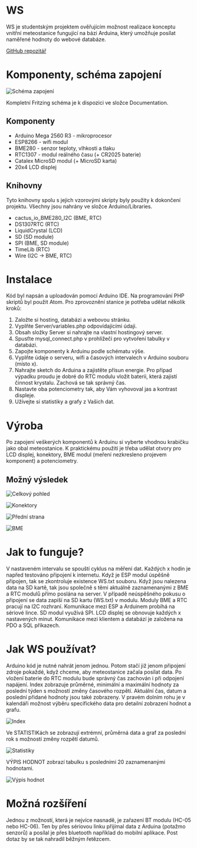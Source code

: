 # WS
WS je studentským projektem ověřujícím možnost realizace konceptu vnitřní meteostanice fungující na bázi Arduina, který umožňuje posílat naměřené hodnoty do webové databáze.

<a href="https://www.github.com/fslapal/WS">GitHub repozitář</a>

# Komponenty, schéma zapojení
![Schéma zapojení](/Documentation/WS_diagram.png)

Kompletní Fritzing schéma je k dispozici ve složce Documentation.

## Komponenty
* Arduino Mega 2560 R3 - mikroprocesor
* ESP8266 - wifi modul
* BME280 - senzor teploty, vlhkosti a tlaku
* RTC1307 - modul reálného času (+ CR2025 baterie)
* Catalex MicroSD modul (+ MicroSD karta)
* 20x4 LCD displej

## Knihovny
Tyto knihovny spolu s jejich vzorovými skripty byly použity k dokončení projektu. Všechny jsou nahrány ve složce Arduino/Libraries.
* cactus_io_BME280_I2C (BME, RTC)
* DS1307RTC (RTC)
* LiquidCrystal (LCD)
* SD (SD module)
* SPI (BME, SD module)
* TimeLib (RTC)
* Wire (I2C -> BME, RTC)

# Instalace
Kód byl napsán a uploadován pomocí Arduino IDE. Na programování PHP skriptů byl použit Atom. Pro zprovoznění stanice je potřeba udělat několik kroků:
1. Založte si hosting, databázi a webovou stránku.
2. Vyplňte Server/variables.php odpovídajícími údaji.
3. Obsah složky Server si nahrajte na vlastní hostingový server.
4. Spusťte mysql_connect.php v prohlížeči pro vytvoření tabulky v databázi.
5. Zapojte komponenty k Arduinu podle schématu výše.
6. Vyplňte údaje o serveru, wifi a časových intervalech v Arduino souboru (místo x).
7. Nahrajte sketch do Arduina a zajistěte přísun energie. Pro případ výpadku proudu je dobré do RTC modulu vložit baterii, která zajistí činnost krystalu. Zachová se tak správný čas.
8. Nastavte oba potenciometry tak, aby Vám vyhovoval jas a kontrast displeje.
9. Užívejte si statistiky a grafy z Vašich dat.

# Výroba
Po zapojení veškerých komponentů k Arduinu si vyberte vhodnou krabičku jako obal meteostanice. K praktickému použití je třeba udělat otvory pro LCD displej, konektory, BME modul (meření nezkresleno projevem komponent) a potenciometry.

## Možný výsledek
![Celkový pohled](/Documentation/overview.png)

![Konektory](/Documentation/Connector.png)

![Přední strana](/Documentation/front.png)

![BME](/Documentation/BME.png)

# Jak to funguje?
V nastaveném intervalu se spouští cyklus na měření dat. Každých x hodin je napřed testováno připojení k internetu. Když je ESP modul úspěšně připojen, tak se zkontroluje existence WS.txt souboru. Když jsou nalezena data na SD kartě, tak jsou společně s těmi aktuálně zaznamenanými z BME a RTC modulů přímo poslána na server. V případě neúspěšného pokusu o připojení se data zapíší na SD kartu (WS.txt) v modulu. Moduly BME a RTC pracují na I2C rozhraní. Komunikace mezi ESP a Arduinem probíhá na sériové lince. SD modul využívá SPI. LCD displej se obnovuje každých x nastavených minut.
Komunikace mezi klientem a databází je založena na PDO a SQL příkazech.

# Jak WS používat?
Arduino kód je nutné nahrát jenom jednou. Potom stačí již jenom připojení zdroje pokaždé, když chceme, aby meteostanice začala posílat data. Po vložení baterie do RTC modulu bude správný čas zachován i při odpojení napájení. Index zobrazuje průměrné, minimální a maximální hodnoty za poslední týden s možností změny časového rozpětí. Aktuální čas, datum a poslední přidané hodnoty jsou také zobrazeny. V pravém dolním rohu je v kalendáři možnost výběru specifického data pro detailní zobrazení hodnot a grafu.

![Index](/Documentation/index.png)

Ve STATISTIKách se zobrazují extrémní, průměrná data a graf za poslední rok s možností změny rozpětí datumů.

![Statistiky](/Documentation/stats.png)

VÝPIS HODNOT zobrazí tabulku s posledními 20 zaznamenanými hodnotami.

![Výpis hodnot](/Documentation/list.png)

# Možná rozšíření
Jednou z možností, která je nejvíce nasnadě, je zařazení BT modulu (HC-05 nebo HC-06). Ten by přes sériovou linku přijímal data z Arduina (potažmo senzorů) a posílal je přes bluetooth například do mobilní aplikace. Post dotaz by se tak nahradil běžným řetězcem.
